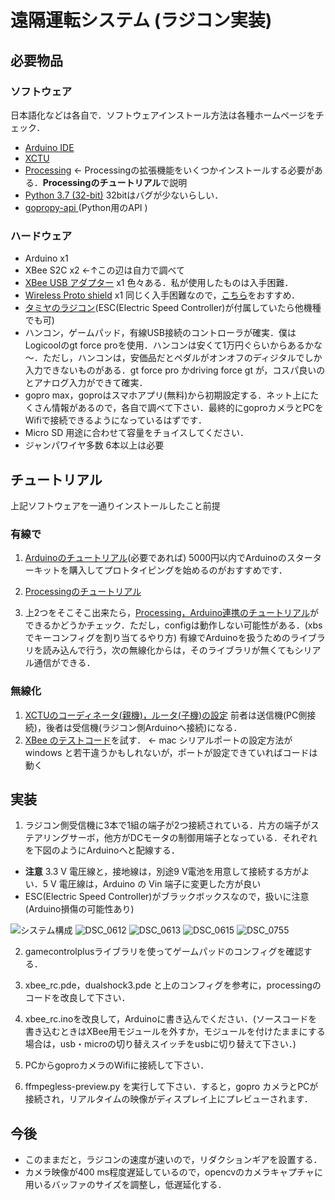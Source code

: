 # 遠隔運転システム (ラジコン実装)

## 必要物品

###  ソフトウェア

日本語化などは各自で．ソフトウェアインストール方法は各種ホームページをチェック．

- [Arduino IDE ](https://www.arduino.cc/en/software)
- [XCTU](https://www.digi.com/products/embedded-systems/digi-xbee/digi-xbee-tools/xctu)
- [Processing](https;//processing.org) ← Processingの拡張機能をいくつかインストールする必要がある．**Processingのチュートリアル**で説明
- [Python 3.7 (32-bit)](https://www.python.org/downloads/release/python-2718/) 32bitはバグが少ないらしい．
- [gopropy-api ](https://github.com/KonradIT/gopro-py-api)(Python用のAPI )

### ハードウェア

- Arduino x1
- XBee S2C x2 ←↑この辺は自力で調べて
- [XBee USB アダプター](https://www.mouser.jp/ProductDetail/SparkFun/WRL-11697?qs=WyAARYrbSnatN4p%252Buf7q5Q%3D%3D&mgh=1&gclid=Cj0KCQjwjPaCBhDkARIsAISZN7RgkhTV2KPWdjqOc8W712Q7deEnABnMUstrd_iMTcyhVm4Lho3-fo0aAqJDEALw_wcB) x1 色々ある．私が使用したものは入手困難．
- [Wireless Proto shield](https://www.switch-science.com/catalog/786/) x1 同じく入手困難なので，[こちら](https://www.sengoku.co.jp/mod/sgk_cart/detail.php?code=EEHD-4LKE)をおすすめ．
- [タミヤのラジコン](https://www.tamiya.com/japan/products/57851/index.html)(ESC(Electric Speed Controller)が付属していたら他機種でも可)
- ハンコン，ゲームパッド，有線USB接続のコントローラが確実．僕はLogicoolのgt force proを使用．ハンコンは安くて1万円ぐらいからあるかな～．ただし，ハンコンは，安価品だとペダルがオンオフのディジタルでしか入力できないものがある．gt force pro かdriving force gt が，コスパ良いのとアナログ入力ができて確実．
- gopro max，goproはスマホアプリ(無料)から初期設定する．ネット上にたくさん情報があるので，各自で調べて下さい．最終的にgoproカメラとPCをWifiで接続できるようになっているはずです．
- Micro SD 用途に合わせて容量をチョイスしてください．
- ジャンパワイヤ多数 6本以上は必要


## チュートリアル

上記ソフトウェアを一通りインストールしたこと前提

### 有線で
1. [Arduinoのチュートリアル](arduino.cc/en/Tutorial/HomePage)(必要であれば) 5000円以内でArduinoのスターターキットを購入してプロトタイピングを始めるのがおすすめです．

2. [Processingのチュートリアル](https://processing.org/tutorials/)

3. 上2つをそこそこ出来たら，[Processing，Arduino連携のチュートリアル](https://www.makeuseof.com/tag/arduino-robot-game-controller/)ができるかどうかチェック．ただし，configは動作しない可能性がある．(xbsでキーコンフィグを割り当てるやり方)
有線でArduinoを扱うためのライブラリを読み込んで行う，次の無線化からは，そのライブラリが無くてもシリアル通信ができる．

### 無線化
1. [XCTUのコーディネータ(親機)，ルータ(子機)の設定](https://qiita.com/s_fujii/items/9804eaf3599139164aa3) 前者は送信機(PC側接続)，後者は受信機(ラジコン側Arduinoへ接続)になる．
2. [XBee のテストコード](https://re-shikajiro.hatenadiary.org/entry/20120511/1336724096)を試す． ← mac シリアルポートの設定方法がwindows と若干違うかもしれないが，ポートが設定できていればコードは動く

## 実装

1. ラジコン側受信機に3本で1組の端子が2つ接続されている．片方の端子がステアリングサーボ，他方がDCモータの制御用端子となっている．それぞれを下図のようにArduinoへと配線する．

- **注意** 3.3 V 電圧線と，接地線は，別途9 V電池を用意して接続する方がよい．5 V 電圧線は，Arduino の Vin 端子に変更した方が良い
- ESC(Electric Speed Controller)がブラックボックスなので，扱いに注意(Arduino損傷の可能性あり)

 ![システム構成](https://user-images.githubusercontent.com/27892408/112577757-562c7900-8e38-11eb-85ce-e89b88f152a2.jpg)  ![DSC_0612](https://user-images.githubusercontent.com/27892408/112704620-96463700-8ede-11eb-9560-e229737d38ea.JPG)
  ![DSC_0613](https://user-images.githubusercontent.com/27892408/112704625-9c3c1800-8ede-11eb-8d8e-d33e70d628db.JPG)
  ![DSC_0615](https://user-images.githubusercontent.com/27892408/112704631-a100cc00-8ede-11eb-84b4-2e761d7df910.JPG)
  ![DSC_0755](https://user-images.githubusercontent.com/27892408/112704636-a65e1680-8ede-11eb-95b6-126f35d32f90.JPG)

2. gamecontrolplusライブラリを使ってゲームパッドのコンフィグを確認する．
3. xbee_rc.pde，dualshock3.pde と上のコンフィグを参考に，processingのコードを改良して下さい．
4. xbee_rc.inoを改良して，Arduinoに書き込んでください．(ソースコードを書き込むときはXBee用モジュールを外すか，モジュールを付けたままにする場合は，usb・microの切り替えスイッチをusbに切り替えて下さい．)

5. PCからgoproカメラのWifiに接続して下さい．
6. ffmpegless-preview.py を実行して下さい．すると，gopro カメラとPCが接続され，リアルタイムの映像がディスプレイ上にプレビューされます．

## 今後

- このままだと，ラジコンの速度が速いので，リダクションギアを設置する．
- カメラ映像が400 ms程度遅延しているので，opencvのカメラキャプチャに用いるバッファのサイズを調整し，低遅延化する．